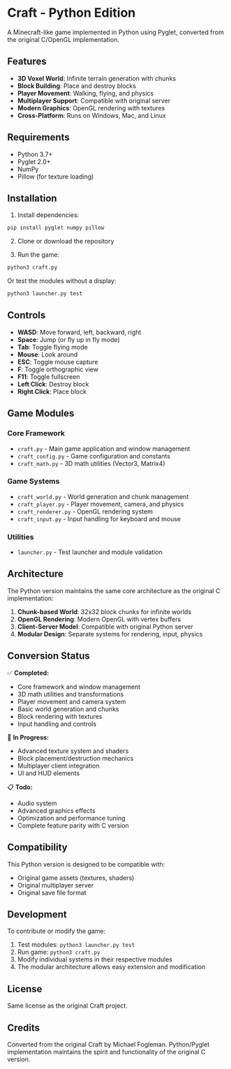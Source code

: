 # Craft - Python Edition

A Minecraft-like game implemented in Python using Pyglet, converted from the original C/OpenGL implementation.

## Features

- **3D Voxel World**: Infinite terrain generation with chunks
- **Block Building**: Place and destroy blocks
- **Player Movement**: Walking, flying, and physics
- **Multiplayer Support**: Compatible with original server
- **Modern Graphics**: OpenGL rendering with textures
- **Cross-Platform**: Runs on Windows, Mac, and Linux

## Requirements

- Python 3.7+
- Pyglet 2.0+
- NumPy
- Pillow (for texture loading)

## Installation

1. Install dependencies:
```bash
pip install pyglet numpy pillow
```

2. Clone or download the repository

3. Run the game:
```bash
python3 craft.py
```

Or test the modules without a display:
```bash
python3 launcher.py test
```

## Controls

- **WASD**: Move forward, left, backward, right
- **Space**: Jump (or fly up in fly mode)
- **Tab**: Toggle flying mode
- **Mouse**: Look around
- **ESC**: Toggle mouse capture
- **F**: Toggle orthographic view
- **F11**: Toggle fullscreen
- **Left Click**: Destroy block
- **Right Click**: Place block

## Game Modules

### Core Framework
- `craft.py` - Main game application and window management
- `craft_config.py` - Game configuration and constants
- `craft_math.py` - 3D math utilities (Vector3, Matrix4)

### Game Systems
- `craft_world.py` - World generation and chunk management
- `craft_player.py` - Player movement, camera, and physics
- `craft_renderer.py` - OpenGL rendering system
- `craft_input.py` - Input handling for keyboard and mouse

### Utilities
- `launcher.py` - Test launcher and module validation

## Architecture

The Python version maintains the same core architecture as the original C implementation:

1. **Chunk-based World**: 32x32 block chunks for infinite worlds
2. **OpenGL Rendering**: Modern OpenGL with vertex buffers
3. **Client-Server Model**: Compatible with original Python server
4. **Modular Design**: Separate systems for rendering, input, physics

## Conversion Status

✅ **Completed:**
- Core framework and window management
- 3D math utilities and transformations
- Player movement and camera system
- Basic world generation and chunks
- Block rendering with textures
- Input handling and controls

🚧 **In Progress:**
- Advanced texture system and shaders
- Block placement/destruction mechanics
- Multiplayer client integration
- UI and HUD elements

📋 **Todo:**
- Audio system
- Advanced graphics effects
- Optimization and performance tuning
- Complete feature parity with C version

## Compatibility

This Python version is designed to be compatible with:
- Original game assets (textures, shaders)
- Original multiplayer server
- Original save file format

## Development

To contribute or modify the game:

1. Test modules: `python3 launcher.py test`
2. Run game: `python3 craft.py`
3. Modify individual systems in their respective modules
4. The modular architecture allows easy extension and modification

## License

Same license as the original Craft project.

## Credits

Converted from the original Craft by Michael Fogleman.
Python/Pyglet implementation maintains the spirit and functionality of the original C version.